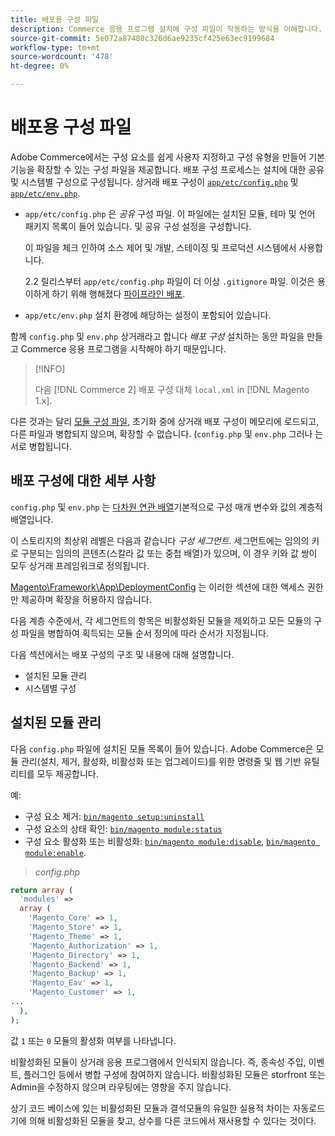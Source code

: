 ```yaml
---
title: 배포용 구성 파일
description: Commerce 응용 프로그램 설치에 구성 파일이 작동하는 방식을 이해합니다.
source-git-commit: 5e072a87480c326d6ae9235cf425e63ec9199684
workflow-type: tm+mt
source-wordcount: '478'
ht-degree: 0%

---
```



# 배포용 구성 파일

Adobe Commerce에서는 구성 요소를 쉽게 사용자 지정하고 구성 유형을 만들어 기본 기능을 확장할 수 있는 구성 파일을 제공합니다. 배포 구성 프로세스는 설치에 대한 공유 및 시스템별 구성으로 구성됩니다. 상거래 배포 구성이 [`app/etc/config.php`](../reference/config-reference-configphp.md) 및 [`app/etc/env.php`](../reference/config-reference-envphp.md).

- `app/etc/config.php` 은 _공유_ 구성 파일.
이 파일에는 설치된 모듈, 테마 및 언어 패키지 목록이 들어 있습니다. 및 공유 구성 설정을 구성합니다.

   이 파일을 체크 인하여 소스 제어 및 개발, 스테이징 및 프로덕션 시스템에서 사용합니다.

   2.2 릴리스부터 `app/etc/config.php` 파일이 더 이상 `.gitignore` 파일.
이것은 용이하게 하기 위해 행해졌다 [파이프라인 배포](../deployment/technical-details.md).

- `app/etc/env.php` 설치 환경에 해당하는 설정이 포함되어 있습니다.

함께 `config.php` 및 `env.php` 상거래라고 합니다 _배포 구성_ 설치하는 동안 파일을 만들고 Commerce 응용 프로그램을 시작해야 하기 때문입니다.

>[!INFO]
>
>다음 [!DNL Commerce 2] 배포 구성 대체 `local.xml` in [!DNL Magento 1.x].

다른 것과는 달리 [모듈 구성 파일](../reference/module-files.md), 초기화 중에 상거래 배포 구성이 메모리에 로드되고, 다른 파일과 병합되지 않으며, 확장할 수 없습니다. (`config.php` 및 `env.php` 그러나 는 서로 병합됩니다.

## 배포 구성에 대한 세부 사항

`config.php` 및 `env.php` 는 [다차원 연관 배열](https://www.w3schools.com:443/php/php_arrays.asp)기본적으로 구성 매개 변수와 값의 계층적 배열입니다.

이 스토리지의 최상위 레벨은 다음과 같습니다 _구성 세그먼트_. 세그먼트에는 임의의 키로 구분되는 임의의 콘텐츠(스칼라 값 또는 중첩 배열)가 있으며, 이 경우 키와 값 쌍이 모두 상거래 프레임워크로 정의됩니다.

[Magento\Framework\App\DeploymentConfig](https://github.com/magento/magento2/blob/2.4/lib/internal/Magento/Framework/App/DeploymentConfig.php) 는 이러한 섹션에 대한 액세스 권한만 제공하며 확장을 허용하지 않습니다.

다음 계층 수준에서, 각 세그먼트의 항목은 비활성화된 모듈을 제외하고 모든 모듈의 구성 파일을 병합하여 획득되는 모듈 순서 정의에 따라 순서가 지정됩니다.

다음 섹션에서는 배포 구성의 구조 및 내용에 대해 설명합니다.

- 설치된 모듈 관리
- 시스템별 구성

## 설치된 모듈 관리

다음 `config.php` 파일에 설치된 모듈 목록이 들어 있습니다. Adobe Commerce은 모듈 관리(설치, 제거, 활성화, 비활성화 또는 업그레이드)를 위한 명령줄 및 웹 기반 유틸리티를 모두 제공합니다.

예:

- 구성 요소 제거: [`bin/magento setup:uninstall`](../../installation/tutorials/uninstall-modules.md)
- 구성 요소의 상태 확인: [`bin/magento module:status`](https://devdocs.magento.com/guides/v2.4/reference/cli/magento.html#modulestatus)
- 구성 요소 활성화 또는 비활성화: [`bin/magento module:disable`](../../installation/tutorials/manage-modules.md), [`bin/magento module:enable`](../../installation/tutorials/manage-modules.md).

> _config.php_

```php
return array (
  'modules' =>
  array (
    'Magento_Core' => 1,
    'Magento_Store' => 1,
    'Magento_Theme' => 1,
    'Magento_Authorization' => 1,
    'Magento_Directory' => 1,
    'Magento_Backend' => 1,
    'Magento_Backup' => 1,
    'Magento_Eav' => 1,
    'Magento_Customer' => 1,
...
  ),
);
```

값 `1` 또는 `0` 모듈의 활성화 여부를 나타냅니다.

비활성화된 모듈이 상거래 응용 프로그램에서 인식되지 않습니다. 즉, 종속성 주입, 이벤트, 플러그인 등에서 병합 구성에 참여하지 않습니다. 비활성화된 모듈은 storfront 또는 Admin을 수정하지 않으며 라우팅에는 영향을 주지 않습니다.

상기 코드 베이스에 있는 비활성화된 모듈과 결석모듈의 유일한 실용적 차이는 자동로드기에 의해 비활성화된 모듈을 찾고, 상수를 다른 코드에서 재사용할 수 있다는 것이다.
